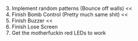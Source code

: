 3. Implement random patterns (Bounce off walls) << 
4. Finish Bomb Control (Pretty much same shit) << 
5. Finish Buzzer << 
6. Finish Lose Screen
7. Get the motherfuckin red LEDs to work
